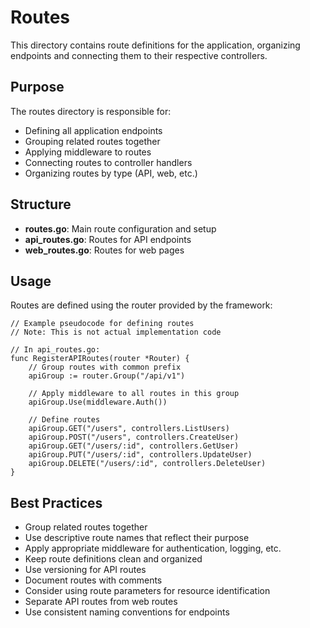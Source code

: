 # Routes

This directory contains route definitions for the application, organizing endpoints and connecting them to their respective controllers.

## Purpose

The routes directory is responsible for:
- Defining all application endpoints
- Grouping related routes together
- Applying middleware to routes
- Connecting routes to controller handlers
- Organizing routes by type (API, web, etc.)

## Structure

- **routes.go**: Main route configuration and setup
- **api_routes.go**: Routes for API endpoints
- **web_routes.go**: Routes for web pages

## Usage

Routes are defined using the router provided by the framework:

```
// Example pseudocode for defining routes
// Note: This is not actual implementation code

// In api_routes.go:
func RegisterAPIRoutes(router *Router) {
    // Group routes with common prefix
    apiGroup := router.Group("/api/v1")

    // Apply middleware to all routes in this group
    apiGroup.Use(middleware.Auth())

    // Define routes
    apiGroup.GET("/users", controllers.ListUsers)
    apiGroup.POST("/users", controllers.CreateUser)
    apiGroup.GET("/users/:id", controllers.GetUser)
    apiGroup.PUT("/users/:id", controllers.UpdateUser)
    apiGroup.DELETE("/users/:id", controllers.DeleteUser)
}
```

## Best Practices

- Group related routes together
- Use descriptive route names that reflect their purpose
- Apply appropriate middleware for authentication, logging, etc.
- Keep route definitions clean and organized
- Use versioning for API routes
- Document routes with comments
- Consider using route parameters for resource identification
- Separate API routes from web routes
- Use consistent naming conventions for endpoints
